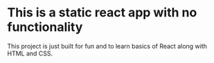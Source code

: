 # This is a static react app with no functionality

This project is just built for fun and to learn basics of React along with HTML and CSS.
